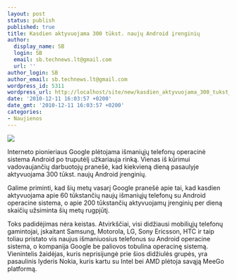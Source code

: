 ```yaml
---
layout: post
status: publish
published: true
title: Kasdien aktyvuojama 300 tūkst. naujų Android įrenginių
author:
  display_name: SB
  login: SB
  email: sb.technews.lt@gmail.com
  url: ''
author_login: SB
author_email: sb.technews.lt@gmail.com
wordpress_id: 5311
wordpress_url: http://localhost/site/new/kasdien_aktyvuojama_300_tukst_nauju_android_irenginiu/
date: '2010-12-11 16:03:57 +0200'
date_gmt: '2010-12-11 16:03:57 +0200'
categories:
- Naujienos
---
```

<div class="imgright"><img src="http://www.part.lt/img/b0b22f48b4fbc51b94b77b88eb31ea7e533.jpg"  /></div>
<p>Interneto pionieriaus Google plėtojama išmaniųjų telefonų operacinė sistema Android po truputėlį užkariauja rinką. Vienas iš kūrimui vadovaujančių darbuotojų pranešė, kad kiekvieną dieną pasaulyje aktyvuojama 300 tūkst. naujų Android įrenginių.</p>
<p>Galime priminti, kad šių metų vasarį Google pranešė apie tai, kad kasdien aktyvuojama apie 60 tūkstančių naujų išmaniųjų telefonų su Android operacine sistema, o apie 200 tūkstančių aktyvuojamų įrenginių per dieną skaičių užsiminta šių metų rugpjūtį.</p>
<p>Toks padidėjimas nėra keistas. Atvirkščiai, visi didžiausi mobiliųjų telefonų gamintojai, įskaitant Samsung, Motorola, LG, Sony Ericsson, HTC ir taip toliau pristato vis naujus išmaniuosius telefonus su Android operacine sistema, o kompanija Google be paliovos tobulina operacinę sistemą. Vienintelis žaidėjas, kuris neprisijungė prie šios didžiulės grupės, yra pasaulinis lyderis Nokia, kuris kartu su Intel bei AMD plėtoja savąją MeeGo platformą.</p>
